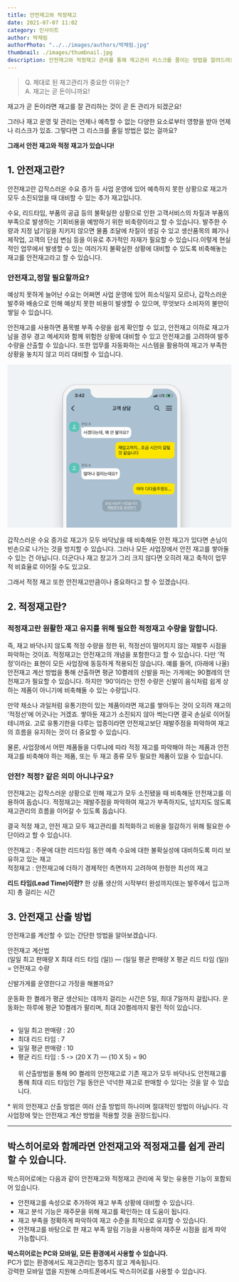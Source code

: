 ```yaml
---
title: 안전재고와 적정재고
date: 2021-07-07 11:02
category: 인사이트
author: 박채림
authorPhoto: "../../images/authors/박채림.jpg"
thumbnail: ./images/thumbnail.jpg
description: 안전재고와 적정재고 관리를 통해 재고관리 리스크를 줄이는 방법을 알려드려요.
---
```


> Q. 제대로 된 재고관리가 중요한 이유는?</br>
> A. 재고는 곧 돈이니까요!

재고가 곧 돈이라면 재고를 잘 관리하는 것이 곧 돈 관리가 되겠군요!

그러나 재고 운영 및 관리는 언제나 예측할 수 없는 다양한 요소로부터 영향을 받아 언제나 리스크가 있죠. 그렇다면 그 리스크를 줄일 방법은 없는 걸까요?

**그래서 안전 재고와 적정 재고가 있습니다!**

## 1. **안전재고란?**

안전재고란 갑작스러운 수요 증가 등 사업 운영에 있어 예측하지 못한 상황으로 재고가 모두 소진되었을 때 대비할 수 있는 추가 재고입니다.

수요, 리드타임, 부품의 공급 등의 불확실한 상황으로 인한 고객서비스의 차질과 부품의 부족으로 발생하는 기회비용을 예방하기 위한 비축량이라고 할 수 있습니다. 발주한 수량과 지정 납기일을 지키지 않으면 물품 조달에 차질이 생길 수 있고 생산품목의 폐기나 제작업, 고객의 단심 변심 등을 이유로 추가적인 자재가 필요할 수 있습니다.이렇게 현실적인 업무에서 발생할 수 있는 여러가지 불확실한 상황에 대비할 수 있도록 비축해놓는 재고를 안전재고라고 할 수 있습니다.

### **안전재고,정말 필요할까요?**

예상치 못하게 늘어난 수요는 어쩌면 사업 운영에 있어 희소식일지 모르나, 갑작스러운 발주와 배송으로 인해 예상치 못한 비용이 발생할 수 있으며, 무엇보다 소비자의 불만이 쌓일 수 있습니다.

안전재고를 사용하면 품목별 부족 수량을 쉽게 확인할 수 있고, 안전재고 이하로 재고가 남을 경우 경고 메세지와 함께 위험한 상황에 대비할 수 있고 안전재고를 고려하여 발주 수량을 산출할 수 있습니다. 또한 업무를 자동화하는 시스템을 활용하여 재고가 부족한 상황을 놓치지 않고 미리 대비할 수 있습니다.

![중요한 안전재고 관리](./images/1.png)

갑작스러운 수요 증가로 재고가 모두 바닥났을 때 비축해둔 안전 재고가 있다면 손님이 빈손으로 나가는 것을 방지할 수 있습니다. 그러나 모든 사업장에서 안전 재고를 쌓아둘 수 있는 건 아닙니다. 더군다나 재고 창고가 그리 크지 않다면 오히려 재고 축적이 업무적 비효율로 이어질 수도 있고요.

그래서 적정 재고 또한 안전재고만큼이나 중요하다고 할 수 있겠습니다.

## 2. **적정재고란?**

### 적정재고란 원활한 재고 유지를 위해 필요한 적정재고 수량을 말합니다.

즉, 재고 바닥나지 않도록 적정 수량을 정한 뒤, 적정선이 떨어지지 않는 재발주 시점을 파악하는 것이죠. 적정재고는 안전재고의 개념을 포함한다고 할 수 있습니다. 다만 ‘적정’이라는 표현이 모든 사업장에 동등하게 적용되진 않습니다. 예를 들어, (아래에 나올) 안전재고 계산 방법을 통해 산출하면 평균 10켤레의 신발을 파는 가게에는 90켤레의 안전재고가 필요할 수 있습니다. 하지만 ‘90’이라는 안전 수량은 신발이 음식처럼 쉽게 상하는 제품이 아니기에 비축해둘 수 있는 수량입니다.

만약 채소나 과일처럼 유통기한이 있는 제품이라면 재고를 쌓아두는 것이 오히려 재고의 ‘적정선’에 어긋나는 거겠죠. 쌓아둔 재고가 소진되지 않아 썩는다면 결국 손실로 이어질 테니까요. 고로 유통기한을 다루는 업종이라면 안전재고보단 재발주점을 파악하여 재고의 흐름을 유지하는 것이 더 중요할 수 있습니다.

물론, 사업장에서 어떤 제품들을 다루냐에 따라 적정 재고를 파악해야 하는 제품과 안전재고를 비축해야 하는 제품, 또는 두 재고 종류 모두 필요한 제품이 있을 수 있습니다.

### **안전? 적정? 같은 의미 아니냐구요?**

안전재고는 갑작스러운 상황으로 인해 재고가 모두 소진됐을 때 비축해둔 안전재고를 이용하여 돕습니다. 적정재고는 재발주점을 파악하여 재고가 부족하지도, 넘치지도 않도록 재고관리의 흐름을 이어갈 수 있도록 돕습니다.

결국 적정 재고, 안전 재고 모두 재고관리를 최적화하고 비용을 절감하기 위해 필요한 수단이라고 할 수 있습니다.

<tip-box>

안전재고 : 주문에 대한 리드타임 동안 예측 수요에 대한 불확실성에 대비하도록 미리 보유하고 있는 재고<br/>
적정재고 : 안전재고에 더하기 경제적인 측면까지 고려하여 한정한 최선의 재고

</tip-box>

<gray-text>**리드 타임(Lead Time)이란?** 한 상품 생산의 시작부터 완성까지(또는 발주에서 입고까지) 총 걸리는 시간</gray-text>

## 3. **안전재고 산출 방법**

안전재고를 계산할 수 있는 간단한 방법을 알아보겠습니다.

<tip-box>

안전재고 계산법<br/>
(일일 최고 판매량 X 최대 리드 타임 (일)) — (일일 평균 판매량 X 평균 리드 타임 (일)) = 안전재고 수량

</tip-box>

신발가게를 운영한다고 가정을 해볼까요?

<gray-box>

운동화 한 켤레가 평균 생산되는 데까지 걸리는 시간은 5일, 최대 7일까지 걸립니다. 운동화는 하루에 평균 10켤레가 팔리며, 최대 20켤레까지 팔린 적이 있습니다.<br/><br/>

- 일일 최고 판매량 : 20
- 최대 리드 타임 : 7
- 일일 평균 판매량 : 10
- 평균 리드 타임 : 5
  -> (20 X 7) — (10 X 5) = 90<br/><br/>
  위 산출방법을 통해 90 켤레의 안전재고로 기존 재고가 모두 바닥나도 안전재고를 통해 최대 리드 타임인 7일 동안은 넉넉한 재고로 판매할 수 있다는 것을 알 수 있습니다.

</gray-box>

<gray-text>\* 위의 안전재고 산출 방법은 여러 산출 방법의 하나이며 절대적인 방법이 아닙니다. 각 사업장에 맞는 안전재고 계산 방법을 적용할 것을 권장드립니다.</gray-text>

---

## 박스히어로와 함께라면 안전재고와 적정재고를 쉽게 관리할 수 있습니다.

박스히어로에는 다음과 같이 안전재고와 적정재고 관리에 꼭 맞는 유용한 기능이 포함되어 있습니다.

- 안전재고를 속성으로 추가하여 재고 부족 상황에 대비할 수 있습니다.
- 재고 분석 기능은 재주문을 위해 재고를 확인하는 데 도움이 됩니다.
- 재고 부족을 정확하게 파악하여 재고 수준을 최적으로 유지할 수 있습니다.
- 안전재고를 바탕으로 한 재고 부족 알림 기능을 사용하여 재주문 시점을 쉽게 파악가능합니다.

<tip-box>

**박스히어로는 PC와 모바일, 모든 환경에서 사용할 수 있습니다.**<br/>
PC가 없는 환경에서도 재고관리는 멈추지 않고 계속됩니다.<br/>
강력한 모바일 앱을 지원해 스마트폰에서도 박스히어로를 사용할 수 있습니다.

</tip-box>
